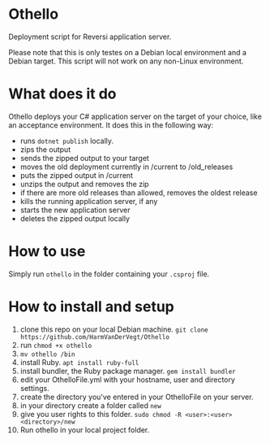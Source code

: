 # Othello
Deployment script for Reversi application server.

Please note that this is only testes on a Debian local environment and a Debian target.
This script will not work on any non-Linux environment.

# What does it do
Othello deploys your C# application server on the target of your choice, like an acceptance environment.
It does this in the following way:
  * runs `dotnet publish` locally.
  * zips the output
  * sends the zipped output to your target
  * moves the old deployment currently in /current to /old_releases
  * puts the zipped output in /current
  * unzips the output and removes the zip
  * if there are more old releases than allowed, removes the oldest release
  * kills the running application server, if any
  * starts the new application server
  * deletes the zipped output locally
 
# How to use
Simply run `othello` in the folder containing your `.csproj` file.

# How to install and setup
1. clone this repo on your local Debian machine. `git clone https://github.com/HarmVanDerVegt/Othello`
2. run `chmod +x othello`
3. `mv othello /bin`
4. install Ruby. `apt install ruby-full`
5. install bundler, the Ruby package manager. `gem install bundler`
6. edit your OthelloFile.yml with your hostname, user and directory settings.
7. create the directory you've entered in your OthelloFile on your server.
8. in your directory create a folder called `new`
9. give you user rights to this folder. `sudo chmod -R <user>:<user> <directory>/new`
10. Run othello in your local project folder.
